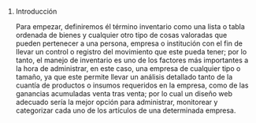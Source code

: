 1. Introducción

    Para empezar, definiremos él término inventario como una lista o tabla ordenada de bienes y cualquier otro tipo de cosas valoradas que pueden pertenecer a una persona, empresa o institución con el fin de llevar un control o registro del movimiento que este pueda tener; por lo tanto, el manejo de inventario es uno de los factores más importantes a la hora de administrar, en este caso, una empresa de cualquier tipo o tamaño, ya que este permite llevar un análisis detallado tanto de la cuantía de productos o insumos requeridos en la empresa, como de las ganancias acumuladas venta tras venta; por lo cual un diseño web adecuado sería la mejor opción para administrar, monitorear y categorizar cada uno de los artículos de una determinada empresa. 

